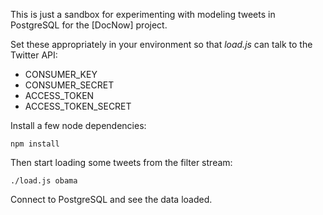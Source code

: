 This is just a sandbox for experimenting with modeling tweets in PostgreSQL for
the [DocNow] project.

Set these appropriately in your environment so that *load.js* can talk to the
Twitter API:

* CONSUMER_KEY
* CONSUMER_SECRET
* ACCESS_TOKEN
* ACCESS_TOKEN_SECRET

Install a few node dependencies:

    npm install

Then start loading some tweets from the filter stream:

    ./load.js obama

Connect to PostgreSQL and see the data loaded.

[PostgreSQL]: https://www.postgresql.org/
